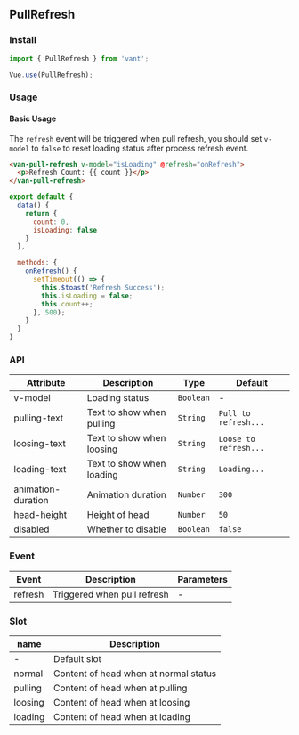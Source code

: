 ## PullRefresh

### Install
``` javascript
import { PullRefresh } from 'vant';

Vue.use(PullRefresh);
```

### Usage

#### Basic Usage
The `refresh` event will be triggered when pull refresh, you should set `v-model` to `false` to reset loading status after process refresh event.

```html
<van-pull-refresh v-model="isLoading" @refresh="onRefresh">
  <p>Refresh Count: {{ count }}</p>
</van-pull-refresh>
```

```javascript
export default {
  data() {
    return {
      count: 0,
      isLoading: false
    }
  },

  methods: {
    onRefresh() {
      setTimeout(() => {
        this.$toast('Refresh Success');
        this.isLoading = false;
        this.count++;
      }, 500);
    }
  }
}
```

### API

| Attribute | Description | Type | Default |
|------|------|------|------|
| v-model | Loading status | `Boolean` | - |
| pulling-text | Text to show when pulling | `String` | `Pull to refresh...` |
| loosing-text | Text to show when loosing | `String` | `Loose to refresh...` |
| loading-text | Text to show when loading | `String` | `Loading...` |
| animation-duration | Animation duration | `Number` | `300` |
| head-height | Height of head | `Number` | `50` |
| disabled | Whether to disable | `Boolean` | `false` |


### Event

| Event | Description | Parameters |
|------|------|------|
| refresh | Triggered when pull refresh | - |


### Slot

| name | Description |
|------|------|
| - | Default slot |
| normal | Content of head when at normal status |
| pulling | Content of head when at pulling |
| loosing | Content of head when at loosing |
| loading | Content of head when at loading |
